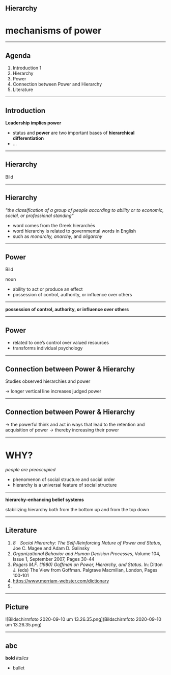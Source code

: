 ## Hierarchy

# mechanisms of power

---

## Agenda
1. Introduction 1
1. Hierarchy
1. Power
1. Connection between Power and Hierarchy
1. Literature

---

## Introduction

**Leadership implies power**

* status and **power** are two important bases of **hierarchical differentiation**
* ...


---

## Hierarchy

Bild

---

## Hierarchy

_"the classification of a group of people according to ability or to economic, social, or professional standing"_

* word comes from the Greek hierarchēs
*  word hierarchy is related to governmental words in English
* such as _monarchy, anarchy,_ and _oligarchy_

---

## Power

Bild

noun
* ability to act or produce an effect
* possession of control, authority, or influence over others

---

**possession of control, authority, or influence over others**

---

## Power

* related to one’s control over valued resources
* transforms individual psychology

---

## Connection between Power & Hierarchy

Studies observed hierarchies and power 

-> longer vertical line increases judged power


---

## Connection between Power & Hierarchy

-> the powerful think and act in ways that lead to the retention and acquisition of power
-> thereby increasing their power 

---

# WHY?

_people are preoccupied_
* phenomenon of social structure and social order
* hierarchy is a universal feature of social structure

---

**hierarchy‐enhancing belief systems**

stabilizing hierarchy
both from the bottom up and from the top down

---

## Literature
1. _8 Social Hierarchy: The Self‐Reinforcing Nature of Power and Status_, Joe C. Magee and Adam D. Galinsky
1. _Organizational Behavior and Human Decision Processes_, Volume 104, Issue 1, September 2007, Pages 30-44
1. _Rogers M.F. (1980) Goffman on Power, Hierarchy, and Status_. In: Ditton J. (eds) The View from Goffman. Palgrave Macmillan, London, Pages 100-101
1. https://www.merriam-webster.com/dictionary
1. 

---

## Picture

![Bildschirmfoto 2020-09-10 um 13.26.35.png](Bildschirmfoto 2020-09-10 um 13.26.35.png)

---

## abc
**bold**
_italics_
* bullet


